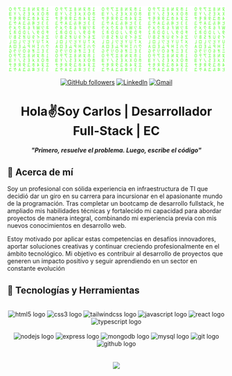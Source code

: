 <div align="center">

[![Matrix SVG](https://raw.githubusercontent.com/Lsacro/Lsacro/refs/heads/main/assets/matrix.svg)](https://www.youtube.com/watch?v=UxqUIZ6kBTI)

[![GitHub followers](https://img.shields.io/github/followers/lsacro?style=for-the-badge&logo=github)](https://github.com/Lsacro) [![LinkedIn](https://img.shields.io/badge/LinkedIn--blue?style=for-the-badge&logo=linkedin)](https://www.linkedin.com/in/catrujillob/) [![Gmail](https://img.shields.io/badge/Gmail-_-E4405F?style=for-the-badge&logo=gmail)](https://www.instagram.com/hans_ortiz_)

</div>

<h1 align="center">Hola✌️Soy Carlos | Desarrollador Full-Stack | EC</h1>
<h4 align="center"><b><i>"Primero, resuelve el problema. Luego, escribe el código"</i></b></h4>

## 🚀 Acerca de mí

<p>Soy un profesional con sólida experiencia en infraestructura de TI que decidió dar un giro en su carrera para incursionar en el apasionante mundo de la programación. Tras completar un bootcamp de desarrollo fullstack, he ampliado mis habilidades técnicas y fortalecido mi capacidad para abordar proyectos de manera integral, combinando mi experiencia previa con mis nuevos conocimientos en desarrollo web.

Estoy motivado por aplicar estas competencias en desafíos innovadores, aportar soluciones creativas y continuar creciendo profesionalmente en el ámbito tecnológico. Mi objetivo es contribuir al desarrollo de proyectos que generen un impacto positivo y seguir aprendiendo en un sector en constante evolución</p>

## 🦾 Tecnologías y Herramientas

<div align="center">
<br />
<img src="https://raw.githubusercontent.com/Lsacro/miscellaneous-icons/refs/heads/main/icons2/HTML.svg" height="100" width="120" alt="html5 logo"  />
<img src="https://raw.githubusercontent.com/Lsacro/miscellaneous-icons/refs/heads/main/icons2/CSS.svg" height="100" width="120" alt="css3 logo"  />
<img src="https://raw.githubusercontent.com/Lsacro/miscellaneous-icons/refs/heads/main/icons2/TailwindCSS-Dark.svg" height="100" width="120" alt="tailwindcss logo"  />
<img src="https://raw.githubusercontent.com/Lsacro/miscellaneous-icons/refs/heads/main/icons2/JavaScript.svg" height="100" width="120" alt="javascript logo"  />
<img src="https://raw.githubusercontent.com/Lsacro/miscellaneous-icons/refs/heads/main/icons2/React-Dark.svg" height="100" width="120" alt="react logo"  />
<img src="https://raw.githubusercontent.com/Lsacro/miscellaneous-icons/refs/heads/main/icons2/TypeScript.svg" height="100" width="120" alt="typescript logo"  />

<br />
<br />
<img src="https://raw.githubusercontent.com/Lsacro/miscellaneous-icons/refs/heads/main/icons2/NodeJS-Dark.svg" height="100" width="120" alt="nodejs logo"  />
<img src="https://raw.githubusercontent.com/Lsacro/miscellaneous-icons/refs/heads/main/icons2/ExpressJS-Dark.svg" height="100" width="120" alt="express logo"  />  
<img src="https://raw.githubusercontent.com/Lsacro/miscellaneous-icons/refs/heads/main/icons2/MongoDB.svg" height="100" width="120" alt="mongodb logo"  />
<img src="https://raw.githubusercontent.com/Lsacro/miscellaneous-icons/refs/heads/main/icons2/MySQL-Dark.svg" height="100" width="120" alt="mysql logo"  />
<img src="https://raw.githubusercontent.com/Lsacro/miscellaneous-icons/refs/heads/main/icons2/Git.svg" height="100" width="120" alt="git logo"  />
<img src="https://raw.githubusercontent.com/Lsacro/miscellaneous-icons/refs/heads/main/icons2/Github-Dark.svg" height="100" width="120" alt="github logo"  />
</div>
<br>
<br>

<div align="center">
  <a href="https://github.com/Lsacro">
  <img height="180em" src="https://github-readme-stats.vercel.app/api/top-langs/?username=Lsacro&layout=compact&langs_count=7&theme=dark"/>
</div>
<br>

###
